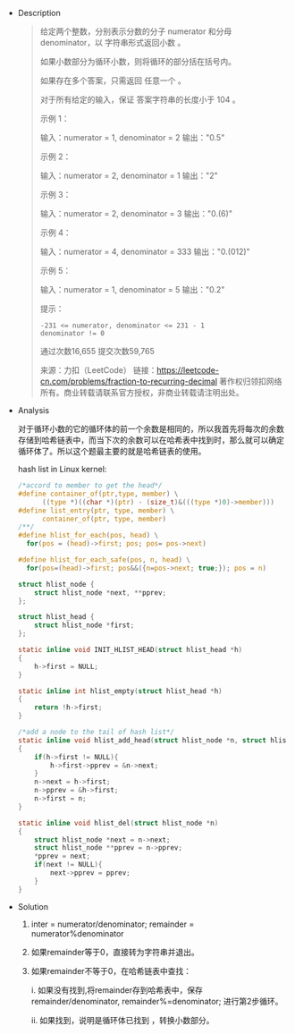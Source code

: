 * Description

  > 给定两个整数，分别表示分数的分子 numerator 和分母 denominator，以 字符串形式返回小数 。
  >
  > 如果小数部分为循环小数，则将循环的部分括在括号内。
  >
  > 如果存在多个答案，只需返回 任意一个 。
  >
  > 对于所有给定的输入，保证 答案字符串的长度小于 104 。
  >
  >  
  >
  > 示例 1：
  >
  > 输入：numerator = 1, denominator = 2
  > 输出："0.5"
  >
  > 示例 2：
  >
  > 输入：numerator = 2, denominator = 1
  > 输出："2"
  >
  > 示例 3：
  >
  > 输入：numerator = 2, denominator = 3
  > 输出："0.(6)"
  >
  > 示例 4：
  >
  > 输入：numerator = 4, denominator = 333
  > 输出："0.(012)"
  >
  > 示例 5：
  >
  > 输入：numerator = 1, denominator = 5
  > 输出："0.2"
  >
  >  
  >
  > 提示：
  >
  >     -231 <= numerator, denominator <= 231 - 1
  >     denominator != 0
  >
  > 通过次数16,655
  > 提交次数59,765
  >
  > 来源：力扣（LeetCode）
  > 链接：https://leetcode-cn.com/problems/fraction-to-recurring-decimal
  > 著作权归领扣网络所有。商业转载请联系官方授权，非商业转载请注明出处。

* Analysis

  对于循环小数的它的循环体的前一个余数是相同的，所以我首先将每次的余数存储到哈希链表中，而当下次的余数可以在哈希表中找到时，那么就可以确定循环体了。所以这个题最主要的就是哈希链表的使用。

  hash list in Linux kernel:

  ```c
  /*accord to member to get the head*/
  #define container_of(ptr,type, member) \
  		((type *)((char *)(ptr) - (size_t)&(((type *)0)->member)))
  #define list_entry(ptr, type, member) \
  		container_of(ptr, type, member)
  /**/
  #define hlist_for_each(pos, head) \
  	for(pos = (head)->first; pos; pos= pos->next)
  
  #define hlist_for_each_safe(pos, n, head) \
  	for(pos=(head)->first; pos&&({n=pos->next; true;}); pos = n)
  
  struct hlist_node {
      struct hlist_node *next, **pprev;
  };
  
  struct hlist_head {
      struct hlist_node *first;
  };
  
  static inline void INIT_HLIST_HEAD(struct hlist_head *h)
  {
      h->first = NULL;
  }
  
  static inline int hlist_empty(struct hlist_head *h)
  {
      return !h->first;
  }
  
  /*add a node to the tail of hash list*/
  static inline void hlist_add_head(struct hlist_node *n, struct hlist_head *h)
  {
      if(h->first != NULL){
          h->first->pprev = &n->next;
      }
      n->next = h->first;
      n->pprev = &h->first;
      n->first = n;
  }
  
  static inline void hlist_del(struct hlist_node *n)
  {
      struct hlist_node *next = n->next;
      struct hlist_node **pprev = n->pprev;
      *pprev = next;
      if(next != NULL){
          next->pprev = pprev;
      }
  }
  ```

  

* Solution

  1. inter = numerator/denominator; remainder = numerator%denominator

  2. 如果remainder等于0，直接转为字符串并退出。

  3. 如果remainder不等于0，在哈希链表中查找：

     i. 如果没有找到,将remainder存到哈希表中，保存remainder/denominator, remainder%=denominator; 进行第2步循环。

     ii. 如果找到，说明是循环体已找到 ，转换小数部分。